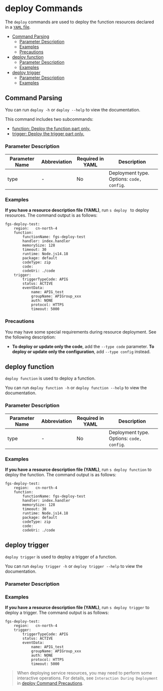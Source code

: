 # deploy Commands

The `deploy` commands are used to deploy the function resources declared in a [`YAML` file](../yaml/readme.md).

  - [Command Parsing](#Command-Parsing)
    - [Parameter Description](#Parameter-Description)
    - [Examples](#Examples)
    - [Precautions](#Precautions)
  - [deploy function](#deploy-function)
    - [Parameter Description](#Parameter-Description-2)
    - [Examples](#Examples-2)
  - [deploy trigger](#deploy-trigger)
    - [Parameter Description](#Parameter-Description-3)
    - [Examples](#Examples-3)

## Command Parsing

You can run `deploy -h` or `deploy --help` to view the documentation.


This command includes two subcommands:

- [function: Deploy the function part only.](#deploy-function)
- [trigger: Deploy the trigger part only.](#deploy-trigger)


### Parameter Description

| Parameter Name  | Abbreviation| Required in YAML| Description                                                    |
| ---------- | -------- | -------------- | ------------------------------------------------------------ |
| type       | -        | No          | Deployment type. Options: `code, config`.                          |


### Examples

**If you have a resource description file (YAML)**, run `s deploy ` to deploy resources. The command output is as follows:

```text
fgs-deploy-test: 
    region:   cn-north-4
    function: 
        functionName: fgs-deploy-test
        handler: index.handler
        memorySize: 128
        timeout: 30
        runtime: Node.js14.18
        package: default
        codeType: zip
        code:
        codeUri: ./code
    trigger:
        triggerTypeCode: APIG
        status: ACTIVE
        eventData:
            name: APIG_test
            groupName: APIGroup_xxx
            auth: NONE
            protocol: HTTPS
            timeout: 5000
```

### Precautions

You may have some special requirements during resource deployment. See the following description:

- **To deploy or update only the code**, add the `--type code` parameter. **To deploy or update only the configuration**, add `--type config` instead.

## deploy function

`deploy function` is used to deploy a function.

You can run `deploy function -h` or `deploy function --help` to view the documentation.

### Parameter Description

| Parameter Name   | Abbreviation| Required in YAML| Description                                                    |
| ----------- | -------- | -------------- | ------------------------------------------------------------ |
| type        | -        | No          | Deployment type. Options: `code, config`.                          |


### Examples

**If you have a resource description file (YAML)**, run `s deploy function` to deploy the function. The command output is as follows:

```text
fgs-deploy-test: 
    region:   cn-north-4
    function: 
        functionName: fgs-deploy-test
        handler: index.handler
        memorySize: 128
        timeout: 30
        runtime: Node.js14.18
        package: default
        codeType: zip
        code:
        codeUri: ./code
```


## deploy trigger

`deploy trigger` is used to deploy a trigger of a function.

You can run `deploy trigger -h` or `deploy trigger --help` to view the documentation.

### Parameter Description

### Examples

**If you have a resource description file (YAML)**, run `s deploy trigger` to deploy a trigger. The command output is as follows:

```text
fgs-deploy-test: 
    region:   cn-north-4
    trigger:
        triggerTypeCode: APIG
        status: ACTIVE
        eventData:
            name: APIG_test
            groupName: APIGroup_xxx
            auth: NONE
            protocol: HTTPS
            timeout: 5000
```

> When deploying service resources, you may need to perform some interactive operations. For details, see `Interaction During Deployment` in [deploy Command Precautions](#Precautions).
